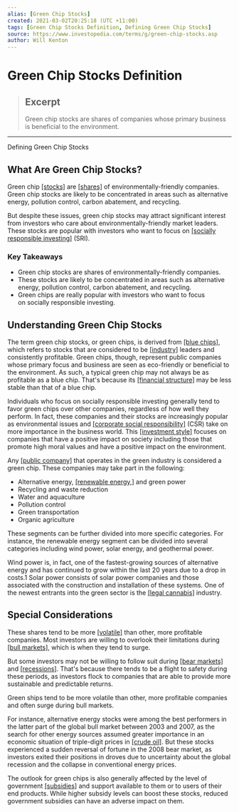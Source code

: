 ```yaml
---
alias: [Green Chip Stocks]
created: 2021-03-02T20:25:18 (UTC +11:00)
tags: [Green Chip Stocks Definition, Defining Green Chip Stocks]
source: https://www.investopedia.com/terms/g/green-chip-stocks.asp
author: Will Kenton
---
```


# Green Chip Stocks Definition

> ## Excerpt
> Green chip stocks are shares of companies whose primary business is beneficial to the environment.

---

Defining Green Chip Stocks
## What Are Green Chip Stocks?

Green chip [[stocks]](https://www.investopedia.com/terms/s/stock.asp) are [[shares]](https://www.investopedia.com/terms/s/shares.asp) of environmentally-friendly companies. Green chip stocks are likely to be concentrated in areas such as alternative energy, pollution control, carbon abatement, and recycling.

But despite these issues, green chip stocks may attract significant interest from investors who care about environmentally-friendly market leaders. These stocks are popular with investors who want to focus on [[socially responsible investing]](https://www.investopedia.com/terms/s/sri.asp) (SRI).

### Key Takeaways

-   Green chip stocks are shares of environmentally-friendly companies.
-   These stocks are likely to be concentrated in areas such as alternative energy, pollution control, carbon abatement, and recycling. 
-   Green chips are really popular with investors who want to focus on socially responsible investing.

## Understanding Green Chip Stocks

The term green chip stocks, or green chips, is derived from [[blue chips]](https://www.investopedia.com/terms/b/bluechip.asp), which refers to stocks that are considered to be [[industry]](https://www.investopedia.com/terms/i/industry.asp) leaders and consistently profitable. Green chips, though, represent public companies whose primary focus and business are seen as eco-friendly or beneficial to the environment. As such, a typical green chip may not always be as profitable as a blue chip. That's because its [[financial structure]](https://www.investopedia.com/terms/f/financial-structure.asp) may be less stable than that of a blue chip.

Individuals who focus on socially responsible investing generally tend to favor green chips over other companies, regardless of how well they perform. In fact, these companies and their stocks are increasingly popular as environmental issues and [[corporate social responsibility]](https://www.investopedia.com/terms/c/corp-social-responsibility.asp) (CSR) take on more importance in the business world. This [[investment style]](https://www.investopedia.com/terms/i/investing_style.asp) focuses on companies that have a positive impact on society including those that promote high moral values and have a positive impact on the environment.

Any [[public company]](https://www.investopedia.com/terms/p/publiccompany.asp) that operates in the green industry is considered a green chip. These companies may take part in the following:

-   Alternative energy, [[renewable energy,]](https://www.investopedia.com/renewable-energy-4689739) and green power
-   Recycling and waste reduction
-   Water and aquaculture
-   Pollution control
-   Green transportation
-   Organic agriculture

These segments can be further divided into more specific categories. For instance, the renewable energy segment can be divided into several categories including wind power, solar energy, and geothermal power.

Wind power is, in fact, one of the fastest-growing sources of alternative energy and has continued to grow within the last 20 years due to a drop in costs.1 Solar power consists of solar power companies and those associated with the construction and installation of these systems. One of the newest entrants into the green sector is the [[legal cannabis]](https://www.investopedia.com/articles/insights/110916/economic-benefits-legalizing-weed.asp) industry.

## Special Considerations

These shares tend to be more [[volatile]](https://www.investopedia.com/terms/v/volatility.asp) than other, more profitable companies. Most investors are willing to overlook their limitations during [[bull markets]](https://www.investopedia.com/terms/b/bullmarket.asp), which is when they tend to surge.

But some investors may not be willing to follow suit during [[bear markets]](https://www.investopedia.com/terms/b/bearmarket.asp) and [[recessions]](https://www.investopedia.com/terms/r/recession.asp). That's because there tends to be a flight to safety during these periods, as investors flock to companies that are able to provide more sustainable and predictable returns.

Green ships tend to be more volatile than other, more profitable companies and often surge during bull markets.

For instance, alternative energy stocks were among the best performers in the latter part of the global bull market between 2003 and 2007, as the search for other energy sources assumed greater importance in an economic situation of triple-digit prices in [[crude oil]](https://www.investopedia.com/terms/c/crude-oil.asp). But these stocks experienced a sudden reversal of fortune in the 2008 bear market, as investors exited their positions in droves due to uncertainty about the global recession and the collapse in conventional energy prices.

The outlook for green chips is also generally affected by the level of government [[subsidies]](https://www.investopedia.com/terms/s/subsidy.asp) and support available to them or to users of their end products. While higher subsidy levels can boost these stocks, reduced government subsidies can have an adverse impact on them.
